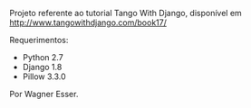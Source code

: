 Projeto referente ao tutorial Tango With Django, disponível em <http://www.tangowithdjango.com/book17/>

Requerimentos:
- Python 2.7
- Django 1.8
- Pillow 3.3.0

Por Wagner Esser.
